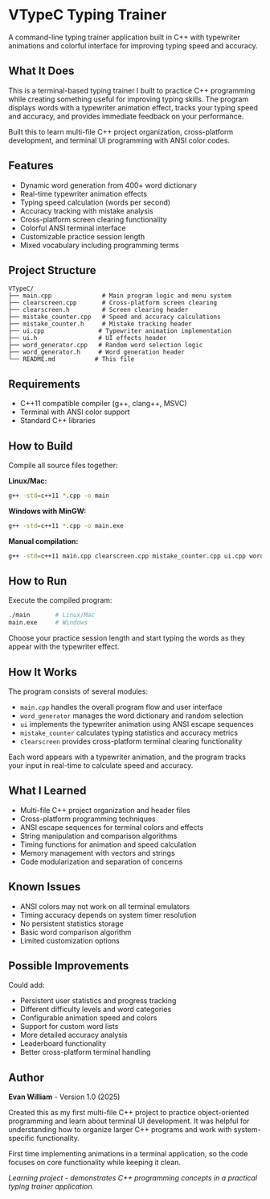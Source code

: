 # VTypeC Typing Trainer

A command-line typing trainer application built in C++ with typewriter animations and colorful interface for improving typing speed and accuracy.

## What It Does

This is a terminal-based typing trainer I built to practice C++ programming while creating something useful for improving typing skills. The program displays words with a typewriter animation effect, tracks your typing speed and accuracy, and provides immediate feedback on your performance.

Built this to learn multi-file C++ project organization, cross-platform development, and terminal UI programming with ANSI color codes.

## Features

* Dynamic word generation from 400+ word dictionary
* Real-time typewriter animation effects
* Typing speed calculation (words per second)
* Accuracy tracking with mistake analysis
* Cross-platform screen clearing functionality
* Colorful ANSI terminal interface
* Customizable practice session length
* Mixed vocabulary including programming terms

## Project Structure

```
VTypeC/
├── main.cpp              # Main program logic and menu system
├── clearscreen.cpp       # Cross-platform screen clearing
├── clearscreen.h         # Screen clearing header
├── mistake_counter.cpp   # Speed and accuracy calculations
├── mistake_counter.h     # Mistake tracking header
├── ui.cpp               # Typewriter animation implementation
├── ui.h                 # UI effects header
├── word_generator.cpp   # Random word selection logic
├── word_generator.h     # Word generation header
└── README.md           # This file
```

## Requirements

* C++11 compatible compiler (g++, clang++, MSVC)
* Terminal with ANSI color support
* Standard C++ libraries

## How to Build

Compile all source files together:

**Linux/Mac:**
```bash
g++ -std=c++11 *.cpp -o main
```

**Windows with MinGW:**
```bash
g++ -std=c++11 *.cpp -o main.exe
```

**Manual compilation:**
```bash
g++ -std=c++11 main.cpp clearscreen.cpp mistake_counter.cpp ui.cpp word_generator.cpp -o main
```

## How to Run

Execute the compiled program:

```bash
./main       # Linux/Mac
main.exe     # Windows
```

Choose your practice session length and start typing the words as they appear with the typewriter effect.

## How It Works

The program consists of several modules:
* `main.cpp` handles the overall program flow and user interface
* `word_generator` manages the word dictionary and random selection
* `ui` implements the typewriter animation using ANSI escape sequences
* `mistake_counter` calculates typing statistics and accuracy metrics
* `clearscreen` provides cross-platform terminal clearing functionality

Each word appears with a typewriter animation, and the program tracks your input in real-time to calculate speed and accuracy.

## What I Learned

* Multi-file C++ project organization and header files
* Cross-platform programming techniques
* ANSI escape sequences for terminal colors and effects
* String manipulation and comparison algorithms
* Timing functions for animation and speed calculation
* Memory management with vectors and strings
* Code modularization and separation of concerns

## Known Issues

* ANSI colors may not work on all terminal emulators
* Timing accuracy depends on system timer resolution
* No persistent statistics storage
* Basic word comparison algorithm
* Limited customization options

## Possible Improvements

Could add:
* Persistent user statistics and progress tracking
* Different difficulty levels and word categories
* Configurable animation speed and colors
* Support for custom word lists
* More detailed accuracy analysis
* Leaderboard functionality
* Better cross-platform terminal handling

## Author

**Evan William** - Version 1.0 (2025)

Created this as my first multi-file C++ project to practice object-oriented programming and learn about terminal UI development. It was helpful for understanding how to organize larger C++ programs and work with system-specific functionality.

First time implementing animations in a terminal application, so the code focuses on core functionality while keeping it clean.

*Learning project - demonstrates C++ programming concepts in a practical typing trainer application.*
